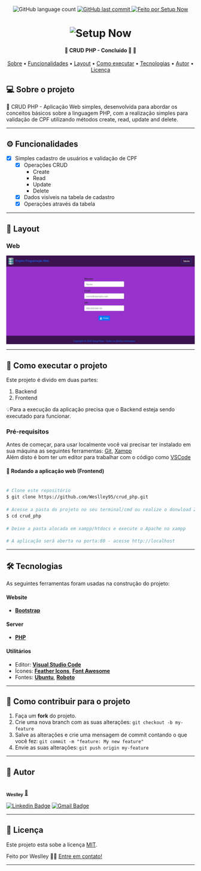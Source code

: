 <p align="center">
  <img alt="GitHub language count" src="https://img.shields.io/badge/Languages-4-%2300FF7F%09">
  
  <a href="https://github.com/Weslley95/crud_php/commits/main">
    <img alt="GitHub last commit" src="https://img.shields.io/github/last-commit/tgmarinho/README-ecoleta">
  </a>

  <a href="http://bd.setupnow.com.br">
    <img alt="Feito por Setup Now" src="https://img.shields.io/badge/Feito%20por-SetupNow-%237519C1">
  </a>
 
</p>
<h1 align="center">
    <img alt="Setup Now" title="#NextLevelWeek" src="./assets/logo.ico" />
</h1>

<h4 align="center"> 
	🚧  CRUD PHP - Concluído 🚀 🚧
</h4>

<p align="center">
 <a href="#-sobre-o-projeto">Sobre</a> •
 <a href="#-funcionalidades">Funcionalidades</a> •
 <a href="#-layout">Layout</a> • 
 <a href="#-como-executar-o-projeto">Como executar</a> • 
 <a href="#-tecnologias">Tecnologias</a> •  
 <a href="#-autor">Autor</a> • 
 <a href="#user-content--licença">Licença</a>
</p>


## 💻 Sobre o projeto

🚧 CRUD PHP - Aplicação Web simples, desenvolvida para abordar os conceitos básicos sobre a linguagem PHP, com a realização simples para validação de CPF utilizando métodos create, read, update and delete.

---

## ⚙️ Funcionalidades

- [x] Simples cadastro de usuários e validação de CPF
  - [x] Operações CRUD
    - Create
    - Read
    - Update
    - Delete
  - [x] Dados visíveis na tabela de cadastro
  - [x] Operações através da tabela

---

## 🎨 Layout

### Web

<p align="center" style="display: flex; align-items: flex-start; justify-content: center;">
  <img alt="NextLevelWeek" title="#NextLevelWeek" src="./assets/bd-setupnow.jpg" width="700px">
</p>

---

## 🚀 Como executar o projeto

Este projeto é divido em duas partes:
1. Backend
2. Frontend

💡Para a execução da aplicação precisa que o Backend esteja sendo executado para funcionar.

### Pré-requisitos

Antes de começar, para usar localmente você vai precisar ter instalado em sua máquina as seguintes ferramentas:
[Git](https://git-scm.com), [Xampp](https://www.apachefriends.org/pt_br/index.html)  
Além disto é bom ter um editor para trabalhar com o código como [VSCode](https://code.visualstudio.com/)

#### 🧭 Rodando a aplicação web (Frontend)

```bash

# Clone este repositório
$ git clone https://github.com/Weslley95/crud_php.git

# Acesse a pasta do projeto no seu terminal/cmd ou realize o donwload ZIP dos arquivos
$ cd crud_php

# Deixe a pasta alocada em xampp/htdocs e execute o Apache no xampp 

# A aplicação será aberta na porta:80 - acesse http://localhost

```

---

## 🛠 Tecnologias

As seguintes ferramentas foram usadas na construção do projeto:

#### **Website**

-   **[Bootstrap](https://getbootstrap.com/)**

#### **Server**

-   **[PHP](https://www.php.net/manual/pt_BR/intro-whatis.php)**


#### [](https://github.com/tgmarinho/Ecoleta#utilit%C3%A1rios)**Utilitários**

-   Editor:  **[Visual Studio Code](https://code.visualstudio.com/)**
-   Ícones:  **[Feather Icons](https://feathericons.com/)**,  **[Font Awesome](https://fontawesome.com/)**
-   Fontes:  **[Ubuntu](https://fonts.google.com/specimen/Ubuntu)**,  **[Roboto](https://fonts.google.com/specimen/Roboto)**

---

## 💪 Como contribuir para o projeto

1. Faça um **fork** do projeto.
2. Crie uma nova branch com as suas alterações: `git checkout -b my-feature`
3. Salve as alterações e crie uma mensagem de commit contando o que você fez: `git commit -m "feature: My new feature"`
4. Envie as suas alterações: `git push origin my-feature`

---

## 🦸 Autor

<a href="https://setupnow.com.br/portfolio.html#portifolio">
 <img style="border-radius: 50%;" src="https://avatars.githubusercontent.com/u/54604241?s=460&u=ba776a23bd6504933937ebfc722ff9023c0abe29&v=4" width="100px;" alt=""/>
 <br />
 <sub><b>Weslley</b></sub></a> <a href="https://setupnow.com.br/portfolio.html#portifolio" title="Setup Now">🚀</a>
 <br />

[![Linkedin Badge](https://img.shields.io/badge/-Weslley-blue?style=flat-square&logo=Linkedin&logoColor=white&link=https://www.linkedin.com/in/weslley-bezerra-451576125/)](https://www.linkedin.com/in/weslley-bezerra-451576125/) 
[![Gmail Badge](https://img.shields.io/badge/-weslleybezerra95@gmail.com-c14438?style=flat-square&logo=Gmail&logoColor=white&link=mailto:weslleybezerra95@gmail.com)](mailto:weslleybezerra95@gmail.com)

---

## 📝 Licença

Este projeto esta sobe a licença [MIT](./LICENSE).

Feito por Weslley 👋🏽 [Entre em contato!](https://www.linkedin.com/in/weslley-bezerra-451576125/)

---
